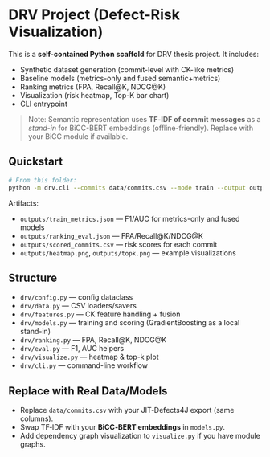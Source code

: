 
# DRV Project (Defect-Risk Visualization)

This is a **self-contained Python scaffold** for DRV thesis project. It includes:
- Synthetic dataset generation (commit-level with CK-like metrics)
- Baseline models (metrics-only and fused semantic+metrics)
- Ranking metrics (FPA, Recall@K, NDCG@K)
- Visualization (risk heatmap, Top-K bar chart)
- CLI entrypoint

> Note: Semantic representation uses **TF‑IDF of commit messages** as a *stand-in* for BiCC-BERT embeddings (offline-friendly). Replace with your BiCC module if available.

## Quickstart

```bash
# From this folder:
python -m drv.cli --commits data/commits.csv --mode train --output outputs
```

Artifacts:
- `outputs/train_metrics.json` — F1/AUC for metrics-only and fused models
- `outputs/ranking_eval.json` — FPA/Recall@K/NDCG@K
- `outputs/scored_commits.csv` — risk scores for each commit
- `outputs/heatmap.png`, `outputs/topk.png` — example visualizations

## Structure

- `drv/config.py` — config dataclass
- `drv/data.py` — CSV loaders/savers
- `drv/features.py` — CK feature handling + fusion
- `drv/models.py` — training and scoring (GradientBoosting as a local stand-in)
- `drv/ranking.py` — FPA, Recall@K, NDCG@K
- `drv/eval.py` — F1, AUC helpers
- `drv/visualize.py` — heatmap & top-k plot
- `drv/cli.py` — command-line workflow

## Replace with Real Data/Models
- Replace `data/commits.csv` with your JIT‑Defects4J export (same columns).
- Swap TF‑IDF with your **BiCC‑BERT embeddings** in `models.py`.
- Add dependency graph visualization to `visualize.py` if you have module graphs.
